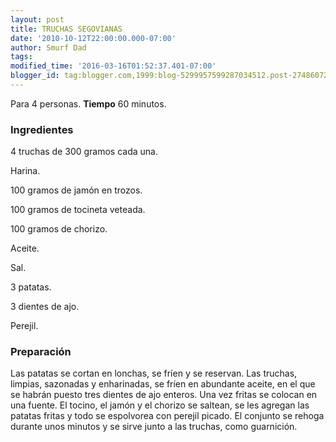 ```yaml
---
layout: post
title: TRUCHAS SEGOVIANAS
date: '2010-10-12T22:00:00.000-07:00'
author: Smurf Dad
tags: 
modified_time: '2016-03-16T01:52:37.401-07:00'
blogger_id: tag:blogger.com,1999:blog-5299957599287034512.post-2748607253579928028
---
```


Para 4 personas.
<b>Tiempo</b> 60 minutos.

<h3>Ingredientes</h3>

4 truchas de 300 gramos cada una.

Harina.

100 gramos de jamón en trozos.

100 gramos de tocineta veteada.

100 gramos de chorizo.

Aceite.

Sal.

3 patatas.

3 dientes de ajo.

Perejil.

<h3>Preparación</h3>

Las patatas se cortan en lonchas, se fríen y se reservan. Las truchas, limpias, sazonadas y enharinadas, se fríen en abundante aceite, en el que se habrán puesto tres dientes de ajo enteros. Una vez fritas se colocan en una fuente. El tocino, el jamón y el chorizo se saltean, se les agregan las patatas fritas y todo se espolvorea con perejil picado. El conjunto se rehoga durante unos minutos y se sirve junto a las truchas, como guarnición.

